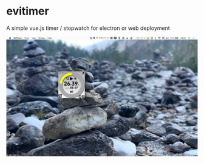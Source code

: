 # evitimer
A simple vue.js timer / stopwatch for electron or web deployment

![Image of Evitimer](https://github.com/stbaercom/evitimer/blob/master/docs/screens/evitimer_screen_1.png)
